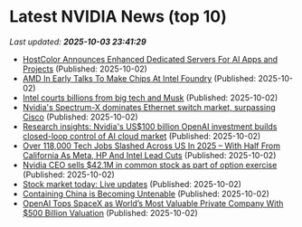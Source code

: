 # Latest NVIDIA News (top 10)
_Last updated: **2025-10-03 23:41:29**_

- [HostColor Announces Enhanced Dedicated Servers For AI Apps and Projects](https://www.globenewswire.com/news-release/2025/10/02/3160755/0/en/HostColor-Announces-Enhanced-Dedicated-Servers-For-AI-Apps-and-Projects.html) (Published: 2025-10-02)
- [AMD In Early Talks To Make Chips At Intel Foundry](https://hardware.slashdot.org/story/25/10/02/210246/amd-in-early-talks-to-make-chips-at-intel-foundry) (Published: 2025-10-02)
- [Intel courts billions from big tech and Musk](https://www.digitimes.com/news/a20250930PD216/intel-apple-elon-musk-tsmc-technology.html) (Published: 2025-10-02)
- [Nvidia's Spectrum-X dominates Ethernet switch market, surpassing Cisco](https://www.digitimes.com/news/a20250930PD246/nvidia-ethernet-switch-market-genai.html) (Published: 2025-10-02)
- [Research insights: Nvidia's US$100 billion OpenAI investment builds closed-loop control of AI cloud market](https://www.digitimes.com/news/a20250930VL211/nvidia-openai-2025-market-gpu.html) (Published: 2025-10-02)
- [Over 118,000 Tech Jobs Slashed Across US In 2025 – With Half From California As Meta, HP And Intel Lead Cuts](https://www.ibtimes.com/over-118000-tech-jobs-slashed-across-us-2025-half-california-meta-hp-intel-lead-cuts-3785333) (Published: 2025-10-02)
- [Nvidia CEO sells $42.1M in common stock as part of option exercise](https://thefly.com/permalinks/entry.php/id4207135/NVDA-Nvidia-CEO-sells-M-in-common-stock-as-part-of-option-exercise) (Published: 2025-10-02)
- [Stock market today: Live updates](https://www.cnbc.com/2025/10/02/stock-market-today-live-updates.html) (Published: 2025-10-02)
- [Containing China is Becoming Untenable](https://dailyreckoning.com/containing-china-is-becoming-untenable/) (Published: 2025-10-02)
- [OpenAI Tops SpaceX as World’s Most Valuable Private Company With $500 Billion Valuation](https://decrypt.co/342749/openai-tops-spacex-worlds-most-valuable-private-company-500-billion) (Published: 2025-10-02)
